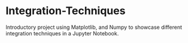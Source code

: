 # Integration-Techniques
Introductory project using Matplotlib, and Numpy to showcase different integration techniques in a Jupyter Notebook.
